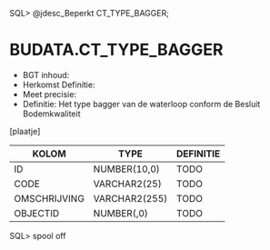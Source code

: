 ﻿SQL> @jdesc_Beperkt CT_TYPE_BAGGER;

# BUDATA.CT_TYPE_BAGGER


* BGT inhoud:
* Herkomst Definitie:
* Meet precisie:
* Definitie: Het type bagger van de waterloop conform de Besluit Bodemkwaliteit


[plaatje]


|KOLOM                           	|TYPE          	|DEFINITIE|
|------                          	|----          	|-----    |
|ID                              	|NUMBER(10,0)  	|TODO|
|CODE                            	|VARCHAR2(25)  	|TODO|
|OMSCHRIJVING                    	|VARCHAR2(255) 	|TODO|
|OBJECTID                        	|NUMBER(,0)    	|TODO|
SQL> spool off
